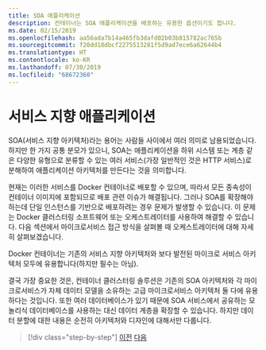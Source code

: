 ```yaml
---
title: SOA 애플리케이션
description: 컨테이너는 SOA 애플리케이션을 배포하는 유용한 옵션이기도 합니다.
ms.date: 02/15/2019
ms.openlocfilehash: aa56ada7b14a465fb3dafd02b03b815782ac765b
ms.sourcegitcommit: f20dd18dbcf2275513281f5d9ad7ece6a62644b4
ms.translationtype: HT
ms.contentlocale: ko-KR
ms.lasthandoff: 07/30/2019
ms.locfileid: "68672360"
---
```

# <a name="service-oriented-applications"></a>서비스 지향 애플리케이션

SOA(서비스 지향 아키텍처)라는 용어는 사람들 사이에서 여러 의미로 남용되었습니다. 하지만 한 가지 공통 분모가 있으니, SOA는 애플리케이션을 하위 시스템 또는 계층 같은 다양한 유형으로 분류할 수 있는 여러 서비스(가장 일반적인 것은 HTTP 서비스)로 분해하여 애플리케이션 아키텍처를 만든다는 것을 의미합니다.

현재는 이러한 서비스를 Docker 컨테이너로 배포할 수 있으며, 따라서 모든 종속성이 컨테이너 이미지에 포함되므로 배포 관련 이슈가 해결됩니다. 그러나 SOA를 확장해야 하는데 단일 인스턴스를 기반으로 배포하려는 경우 문제가 발생할 수 있습니다. 이 문제는 Docker 클러스터링 소프트웨어 또는 오케스트레이터를 사용하여 해결할 수 있습니다. 다음 섹션에서 마이크로서비스 접근 방식을 살펴볼 때 오케스트레이터에 대해 자세히 살펴보겠습니다.

Docker 컨테이너는 기존의 서비스 지향 아키텍처와 보다 발전된 마이크로 서비스 아키텍처 모두에 유용합니다(하지만 필수는 아님).

결국 가장 중요한 것은, 컨테이너 클러스터링 솔루션은 기존의 SOA 아키텍처와 각 마이크로서비스가 자체 데이터 모델을 소유하는 고급 마이크로서비스 아키텍처 둘 다에 유용하다는 것입니다. 또한 여러 데이터베이스가 있기 때문에 SOA 서비스에서 공유하는 모놀리식 데이터베이스를 사용하는 대신 데이터 계층을 확장할 수 있습니다. 하지만 데이터 분할에 대한 내용은 순전히 아키텍처와 디자인에 대해서만 다룹니다.

>[!div class="step-by-step"]
>[이전](state-and-data-in-docker-applications.md)
>[다음](orchestrate-high-scalability-availability.md)
